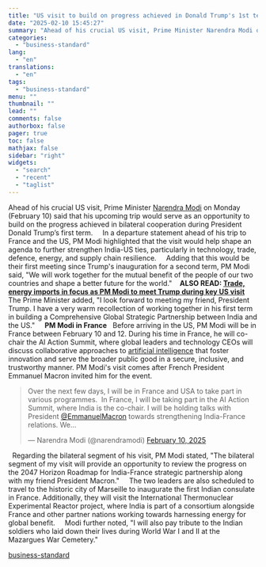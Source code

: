 ```yaml
---
title: "US visit to build on progress achieved in Donald Trump's 1st term: PM Modi"
date: "2025-02-10 15:45:27"
summary: "Ahead of his crucial US visit, Prime Minister Narendra Modi on Monday (February 10) said that his upcoming trip would serve as an opportunity to build on the progress achieved in bilateral cooperation during President Donald Trump’s first term. In a departure statement ahead of his trip to France and..."
categories:
  - "business-standard"
lang:
  - "en"
translations:
  - "en"
tags:
  - "business-standard"
menu: ""
thumbnail: ""
lead: ""
comments: false
authorbox: false
pager: true
toc: false
mathjax: false
sidebar: "right"
widgets:
  - "search"
  - "recent"
  - "taglist"
---
```


Ahead of his crucial US visit, Prime Minister [Narendra Modi](https://www.business-standard.com/about/who-is-narendra-modi) on Monday (February 10) said that his upcoming trip would serve as an opportunity to build on the progress achieved in bilateral cooperation during President Donald Trump’s first term.  
 
In a departure statement ahead of his trip to France and the US, PM Modi highlighted that the visit would help shape an agenda to further strengthen India-US ties, particularly in technology, trade, defence, energy, and supply chain resilience.  
 
Adding that this would be their first meeting since Trump's inauguration for a second term, PM Modi said, "We will work together for the mutual benefit of the people of our two countries and shape a better future for the world."   
**ALSO READ: [Trade, energy imports in focus as PM Modi to meet Trump during key US visit](/external-affairs-defence-security/news/donald-trump-pm-modi-us-visit-trade-energy-import-us-tariffs-defence-musk-125021000276_1.html)** 
 
The Prime Minister added, "I look forward to meeting my friend, President Trump. I have a very warm recollection of working together in his first term in building a Comprehensive Global Strategic Partnership between India and the US."  
 
**PM Modi in France**
 
Before arriving in the US, PM Modi will be in France between February 10 and 12. During his time in France, he will co-chair the AI Action Summit, where global leaders and technology CEOs will discuss collaborative approaches to [artificial intelligence](https://www.business-standard.com/economy/analysis/ai-powered-trade-revolution-opportunities-and-challenges-for-india-125021000310_1.html) that foster innovation and serve the broader public good in a secure, inclusive, and trustworthy manner. PM Modi's visit comes after French President Emmanuel Macron invited him for the event.   
> Over the next few days, I will be in France and USA to take part in various programmes. 
> In France, I will be taking part in the AI Action Summit, where India is the co-chair. I will be holding talks with President [@EmmanuelMacron](https://twitter.com/EmmanuelMacron?ref_src=twsrc%5Etfw) towards strengthening India-France relations. We…
> 
> — Narendra Modi (@narendramodi) [February 10, 2025](https://twitter.com/narendramodi/status/1888845723828977777?ref_src=twsrc%5Etfw)


  
 
Regarding the bilateral segment of his visit, PM Modi stated, "The bilateral segment of my visit will provide an opportunity to review the progress on the 2047 Horizon Roadmap for India-France strategic partnership along with my friend President Macron."  
 
The two leaders are also scheduled to travel to the historic city of Marseille to inaugurate the first Indian consulate in France. Additionally, they will visit the International Thermonuclear Experimental Reactor project, where India is part of a consortium alongside France and other partner nations working towards harnessing energy for global benefit.  
 
Modi further noted, "I will also pay tribute to the Indian soldiers who laid down their lives during World War I and II at the Mazargues War Cemetery."

[business-standard](https://www.business-standard.com/external-affairs-defence-security/news/pm-modi-us-visit-donald-trump-india-us-ties-france-ai-action-summit-macron-125021000518_1.html)

